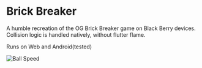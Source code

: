# Brick Breaker

A humble recreation of the OG Brick Breaker game on Black Berry devices. Collision logic is handled natively, without flutter flame.

Runs on Web and Android(tested)

![Ball Speed](https://img.shields.io/badge/Ball%20Speed-Medium-orange)

